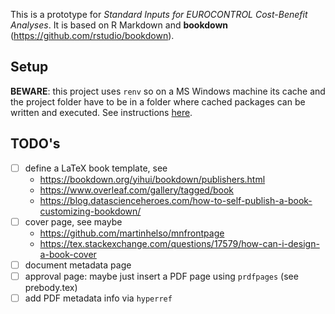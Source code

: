 This is a prototype for *Standard Inputs for EUROCONTROL Cost-Benefit Analyses*.
It is based on R Markdown and **bookdown** (https://github.com/rstudio/bookdown).

## Setup

**BEWARE**: this project uses `renv` so on a MS Windows machine its cache and
the project folder have to be in a folder where cached packages can be written
and executed.
See instructions [here](https://github.com/euctrl-pru/portal/wiki/Tools-Installation-and-Setup#renv).



## TODO's

* [ ] define a LaTeX book template, see 
  - https://bookdown.org/yihui/bookdown/publishers.html
  - https://www.overleaf.com/gallery/tagged/book
  - https://blog.datascienceheroes.com/how-to-self-publish-a-book-customizing-bookdown/
* [ ] cover page, see maybe 
  - https://github.com/martinhelso/mnfrontpage
  - https://tex.stackexchange.com/questions/17579/how-can-i-design-a-book-cover
* [ ] document metadata page
* [ ] approval page: maybe just insert a PDF page using `prdfpages` (see prebody.tex)
* [ ] add PDF metadata info via `hyperref`